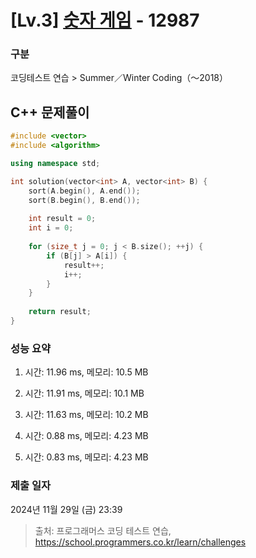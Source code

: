# [Lv.3] [숫자 게임](https://school.programmers.co.kr/learn/courses/30/lessons/12987?language=cpp) - 12987 

### 구분

코딩테스트 연습 > Summer／Winter Coding（～2018）

## C++ 문제풀이

```cpp
#include <vector>
#include <algorithm>

using namespace std;

int solution(vector<int> A, vector<int> B) {
    sort(A.begin(), A.end());
    sort(B.begin(), B.end());
    
    int result = 0;
    int i = 0;
    
    for (size_t j = 0; j < B.size(); ++j) {
        if (B[j] > A[i]) {
            result++;
            i++;
        }
    }
    
    return result;
}
```

### 성능 요약

1. 시간: 11.96 ms, 메모리: 10.5 MB

2. 시간: 11.91 ms, 메모리: 10.1 MB
3. 시간: 11.63 ms, 메모리: 10.2 MB
4. 시간: 0.88 ms, 메모리: 4.23 MB
5. 시간: 0.83 ms, 메모리: 4.23 MB

### 제출 일자

2024년 11월 29일 (금) 23:39

> 출처: 프로그래머스 코딩 테스트 연습, https://school.programmers.co.kr/learn/challenges